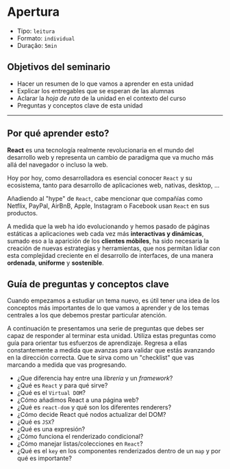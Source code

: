 # Apertura

* Tipo: `leitura`
* Formato: `individual`
* Duração: `5min`

## Objetivos del seminario

* Hacer un resumen de lo que vamos a aprender en esta unidad
* Explicar los entregables que se esperan de las alumnas
* Aclarar la _hoja de ruta_ de la unidad en el contexto del curso
* Preguntas y conceptos clave de esta unidad

***

## Por qué aprender esto?

**React** es una tecnología realmente revolucionaria en el mundo del desarrollo
web y representa un cambio de paradigma que va mucho más allá del navegador o
incluso la web.

Hoy por hoy, como desarrolladora es esencial conocer `React` y su ecosistema,
tanto para desarrollo de aplicaciones web, nativas, desktop, ...

Añadiendo al "hype" de `React`, cabe mencionar que compañías como
Netflix, PayPal, AirBnB, Apple, Instagram o Facebook usan `React` en sus
productos.

A medida que la web ha ido evolucionando y hemos pasado de páginas estáticas a
aplicaciones web cada vez más **interactivas y dinámicas**, sumado eso a la
aparición de los **clientes móbiles**, ha sido necesaria la creación de nuevas
estrategias y herramientas, que nos permitan lidiar con esta complejidad
creciente en el desarrollo de interfaces, de una manera **ordenada**,
**uniforme** y **sostenible**.

## Guía de preguntas y conceptos clave

Cuando empezamos a estudiar un tema nuevo, es útil tener una idea de los
conceptos más importantes de lo que vamos a aprender y de los temas centrales
a los que debemos prestar particular atención.

A continuación te presentamos una serie de preguntas que debes ser capaz de
responder al terminar esta unidad. Utiliza estas preguntas como guía para
orientar tus esfuerzos de aprendizaje. Regresa a ellas constantemente a medida
que avanzas para validar que estás avanzando en la dirección correcta. Que te
sirva como un "checklist" que vas marcando a medida que vas progresando.

* ¿Que diferencia hay entre una *librería* y un *framework*?
* ¿Qué es `React` y para qué sirve?
* ¿Qué es el `Virtual DOM`?
* ¿Cómo añadimos React a una página web?
* ¿Qué es `react-dom` y qué son los diferentes renderers?
* ¿Cómo decide React qué nodos actualizar del DOM?
* ¿Qué es `JSX`?
* ¿Qué es una expresión?
* ¿Cómo funciona el renderizado condicional?
* ¿Cómo manejar listas/colecciones en `React`?
* ¿Qué es el `key` en los componentes renderizados dentro de un `map` y por qué
  es importante?
